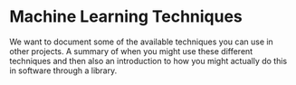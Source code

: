 # Machine Learning Techniques
We want to document some of the available techniques you can use in other
projects. A summary of when you might use these different techniques and then
also an introduction to how you might actually do this in software through a
library.

